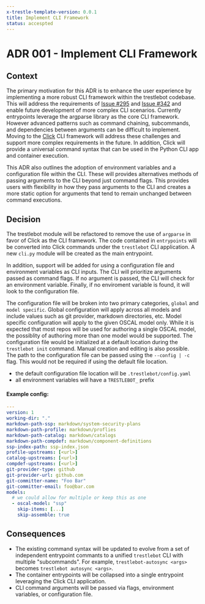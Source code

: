 ```yaml
---
x-trestle-template-version: 0.0.1
title: Implement CLI Framework
status: accespted
---
```


# ADR 001 - Implement CLI Framework

## Context


The primary motivation for this ADR is to enhance the user experience by implementing a more robust CLI framework within the trestlebot codebase.   This will address the requirements of [Issue #295](https://github.com/RedHatProductSecurity/trestle-bot/issues/295) and [Issue #342](https://github.com/RedHatProductSecurity/trestle-bot/issues/342) and enable future development of more complex CLI scenarios.  Currently entrypoints leverage the argparse library as the core CLI framework.  However advanced patterns such as command chaining, subcommands, and dependencies between arguments can be difficult to implement.  Moving to the [Click](https://click.palletsprojects.com/en/5.x/) CLI framework will address these challenges and support more complex requirements in the future.  In addition, Click will provide a universal command syntax that can be used in the Python CLI app and container execution.

This ADR also outlines the adoption of environment variables and a configuration file within the CLI.  These will provides alternatives methods of passing arguments to the CLI beyond just command flags.  This provides users with flexibility in how they pass arguments to the CLI and creates a more static option for arguments that tend to remain unchanged between command executions.


## Decision

The trestlebot module will be refactored to remove the use of `argparse` in favor of Click as the CLI framework.  The code contained in `entrypoints` will be converted into Click commands under the `trestlebot` CLI application.  A new `cli.py` module will be created as the main entrypoint.

In addition, support will be added for using a configuration file and environment variables as CLI inputs.  The CLI will prioritize arguments passed as command flags.  If no argument is passed, the CLI will check for an environment variable.  Finally, if no enviroment variable is found, it will look to the configuration file.  

The configuration file will be broken into two primary categories, `global` and `model specific`.  Global configuration will apply across all models and include values such as git provider, markdown directories, etc.  Model specific configuration will apply to the given OSCAL model only.  While it is expected that most repos will be used for authoring a single OSCAL model, the possiblity of authoring more than one model would be supported.  The configuration file would be initialized at a default location during the `trestlebot init` command.  Manual creation and editing is also possible.  The path to the configuration file can be passed using the `--config | -c` flag.  This would not be required if using the default file location. 

- the default configuration file location will be `.trestlebot/config.yaml`
- all environment variables will have a `TRESTLEBOT_` prefix

#### Example config:

```yaml
---
version: 1
working-dir: "."
markdown-path-ssp: markdown/system-security-plans
markdown-path-profile: markdown/proflies
markdown-path-catalog: markdown/catalogs
markdown-path-compdef: markdown/component-definitions
ssp-index-path: ssp-index.json
profile-upstreams: [<url>]
catalog-upstreams: [<url>]
compdef-upstreams: [<url>]
git-provider-type: github
git-provider-url: github.com
git-committer-name: "Foo Bar"
git-committer-email: foo@bar.com
models:
  # we could allow for multiple or keep this as one
  - oscal-model: "ssp"
    skip-items: [...]
    skip-assemble: true
```


## Consequences

- The existing command syntax will be updated to evolve from a set of independent entrypoint commants to a unified `trestlebot` CLI with multiple "subcommands".  For example, `trestlebot-autosync <args>` becomes `trestlebot autosync <args>`.
- The container entrypoints will be collapsed into a single entrypoint leveraging the Click CLI application.
- CLI command arguments will be passed via flags, environment variables, or configuration file.
